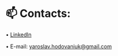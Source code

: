 # 📫 Contacts:
• [LinkedIn](https://www.linkedin.com/in/yaroslav-hodovaniuk-063526242/)

• E-mail: yaroslav.hodovaniuk@gmail.com
